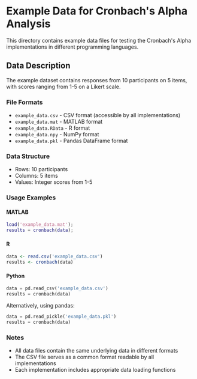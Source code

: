 # Example Data for Cronbach's Alpha Analysis

This directory contains example data files for testing the Cronbach's Alpha implementations in different programming languages.

## Data Description

The example dataset contains responses from 10 participants on 5 items, with scores ranging from 1-5 on a Likert scale.

### File Formats

- `example_data.csv` - CSV format (accessible by all implementations)
- `example_data.mat` - MATLAB format
- `example_data.RData` - R format
- `example_data.npy` - NumPy format
- `example_data.pkl` - Pandas DataFrame format

### Data Structure

- Rows: 10 participants
- Columns: 5 items
- Values: Integer scores from 1-5

### Usage Examples

#### MATLAB

```matlab
load('example_data.mat');
results = cronbach(data);
```

#### R

```R
data <- read.csv('example_data.csv')
results <- cronbach(data)
```

#### Python

```python
data = pd.read_csv('example_data.csv')
results = cronbach(data)
```

Alternatively, using pandas:

```python
data = pd.read_pickle('example_data.pkl')
results = cronbach(data)
```

### Notes

- All data files contain the same underlying data in different formats
- The CSV file serves as a common format readable by all implementations
- Each implementation includes appropriate data loading functions
